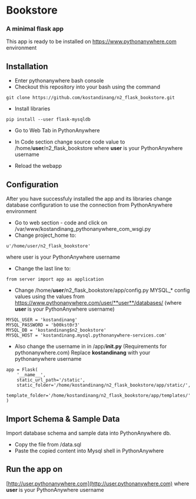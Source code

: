 # Bookstore
### A minimal flask app

This app is ready to be installed on https://www.pythonanywhere.com environment 

## Installation

- Enter pythonanywhere bash console
- Checkout this repository into your bash using the command
```
git clone https://github.com/kostandinang/n2_flask_bookstore.git
```
- Install libraries
```
pip install --user flask-mysqldb
```
- Go to Web Tab in PythonAnywhere
- In Code section change source code value to /home/**user**/n2_flask_bookstore where **user** is your PythonAnywhere username

- Reload the webapp

## Configuration
After you have successfuly installed the app and its libraries change database configuration to use the connection from PythonAnywhere environment

- Go to web section - code and click on /var/www/kostandinang_pythonanywhere_com_wsgi.py
- Change project_home to:

```
u'/home/user/n2_flask_bookstore'
```
where user is your PythonAnywhere username
- Change the last line to:

```
from server import app as application
```

- Change /home/**user**/n2_flask_bookstore/app/config.py MYSQL_* config values using the values from
https://www.pythonanywhere.com/user/**user**/databases/ (where **user** is your PythonAnywhere username)

```
MYSQL_USER = 'kostandinang'
MYSQL_PASSWORD = 'b00kst0r3'
MYSQL_DB = 'kostandinang$n2_bookstore'
MYSQL_HOST = 'kostandinang.mysql.pythonanywhere-services.com'
```

- Also change the username in in /app/__init.py__ (Requirements for pythonanywhere.com)
Replace **kostandinang** with your pythonanywhere username

```
app = Flask(
    '__name__',
    static_url_path='/static',
    static_folder='/home/kostandinang/n2_flask_bookstore/app/static/',
    template_folder='/home/kostandinang/n2_flask_bookstore/app/templates/'
)
```

## Import Schema & Sample Data
Import database schema and sample data into PythonAnywhere db.
- Copy the file from /data.sql
- Paste the copied content into Mysql shell in PythonAnywhere

## Run the app on 
[http://user.pythonanywhere.com](http://user.pythonanywhere.com) where **user** is your PythonAnywhere username
